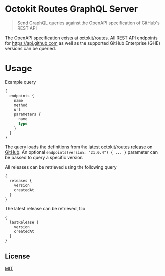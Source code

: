 # Octokit Routes GraphQL Server

> Send GraphQL queries against the OpenAPI specification of GitHub's REST API

The OpenAPI specification exists at [octokit/routes](https://github.com/octokit/routes). All REST API endpoints for https://api.github.com as well as the supported GitHub Enterprise (GHE) versions can be queried.

# Usage

Example query

```graphql
{
  endpoints {
    name
    method
    url
    parameters {
      name
      type
    }
  }
}
```

The query loads the definitions from the [latest octokit/routes release on GitHub](https://github.com/octokit/routes/releases/latest). An optional `endpoints(version: "21.0.4") { ... }` parameter can be passed to query a specific version.

All releases can be retrieved using the following query

```graphql
{
  releases {
    version
    createdAt
  }
}
```

The latest release can be retrieved, too

```graphql
{
  lastRelease {
    version
    createdAt
  }
}
```

## License

[MIT](LICENSE)
